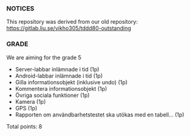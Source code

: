 ### NOTICES
This repository was derived from our old repository: https://gitlab.liu.se/vikho305/tddd80-outstanding

### GRADE
We are aiming for the grade 5

* Server-labbar inlämnade i tid (1p)
* Android-labbar inlämnade i tid (1p)
* Gilla informationsobjekt (inklusive undo) (1p)
* Kommentera informationsobjekt (1p)
* Övriga sociala funktioner (1p)
* Kamera (1p)
* GPS (1p)
* Rapporten om användbarhetstestet ska utökas med en tabell... (1p)

Total points: 8